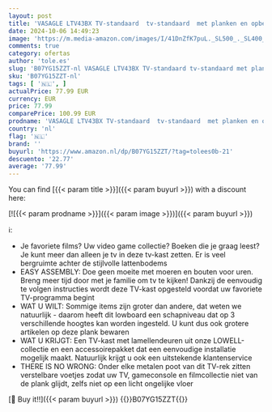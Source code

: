 ```yaml
---
layout: post
title: 'VASAGLE LTV43BX TV-standaard  tv-standaard  met planken en opbergkasten  luifdeuren  voor woonkamer  speelkamer  industriële stijl  rustiek bruin en zwart'
date: 2024-10-06 14:49:23
image: 'https://m.media-amazon.com/images/I/41DnZfK7puL._SL500_._SL400_.jpg'
comments: true
category: ofertas
author: 'tole.es'
slug: 'B07YG15ZZT-nl VASAGLE LTV43BX TV-standaard tv-standaard met planken en...'
sku: 'B07YG15ZZT-nl'
tags: [ '🇳🇱', ]
actualPrice: 77.99 EUR
currency: EUR
price: 77.99
comparePrice: 100.99 EUR
prodname: 'VASAGLE LTV43BX TV-standaard  tv-standaard  met planken en opbergkasten  luifdeuren  voor woonkamer  speelkamer  industriële stijl  rustiek bruin en zwart'
country: 'nl'
flag: '🇳🇱'
brand: ''
buyurl: 'https://www.amazon.nl/dp/B07YG15ZZT/?tag=tolees0b-21'
descuento: '22.77'
average: '77.99'
---
```


You can find [{{< param title >}}]({{< param buyurl >}}) with a discount here:

[![{{< param prodname >}}]({{< param image >}})]({{< param buyurl >}})

ℹ️:

- Je favoriete films? Uw video game collectie? Boeken die je graag leest? Je kunt meer dan alleen je tv in deze tv-kast zetten. Er is veel bergruimte achter de stijlvolle lattenbodems
- EASY ASSEMBLY: Doe geen moeite met moeren en bouten voor uren. Breng meer tijd door met je familie om tv te kijken! Dankzij de eenvoudig te volgen instructies wordt deze TV-kast opgesteld voordat uw favoriete TV-programma begint
- WAT U WILT: Sommige items zijn groter dan andere, dat weten we natuurlijk - daarom heeft dit lowboard een schapniveau dat op 3 verschillende hoogtes kan worden ingesteld. U kunt dus ook grotere artikelen op deze plank bewaren
- WAT U KRIJGT: Een TV-kast met lamellendeuren uit onze LOWELL-collectie en een accessoirepakket dat een eenvoudige installatie mogelijk maakt. Natuurlijk krijgt u ook een uitstekende klantenservice
- THERE IS NO WRONG: Onder elke metalen poot van dit TV-rek zitten verstelbare voetjes zodat uw TV, gameconsole en filmcollectie niet van de plank glijdt, zelfs niet op een licht ongelijke vloer

[🛒 Buy it!!]({{< param buyurl >}})
{{<world>}}B07YG15ZZT{{</world>}}
